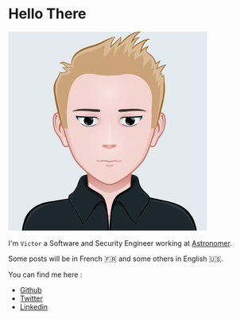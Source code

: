 # Hello There

![Profile picture](profile.png)

I'm `Victor` a Software and Security Engineer working at [Astronomer](https://astronomer.io).

Some posts will be in French 🇫🇷 and some others in English 🇺🇸.

You can find me here : 
- [Github](https://github.com/VictorLuc4)
- [Twitter](https://twitter.com/victorl52367266)
- [Linkedin](http://linkedin.com/in/victor-lucas777/)
